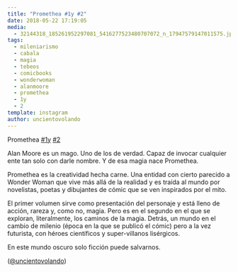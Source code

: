 ```yaml
---
title: "Promethea #1y #2"
date: 2018-05-22 17:19:05
media: 
  - 32144318_185261952297081_5416277523480707072_n_17947579147011575.jpg
tags: 
  - mileniarismo
  - cabala
  - magia
  - tebeos
  - comicbooks
  - wonderwoman
  - alanmoore
  - promethea
  - 1y
  - 2
template: instagram
author: uncientovolando
---
```


Promethea [#1y](/tags/1y) [#2](/tags/2)

Alan Moore es un mago. Uno de los de verdad. Capaz de invocar cualquier ente tan solo con darle nombre. Y de esa magia nace Promethea.

Promethea es la creatividad hecha carne. Una entidad con cierto parecido a Wonder Woman que vive más allá de la realidad y es traída al mundo por novelistas, poetas y dibujantes de cómic que se ven inspirados por el mito.

El primer volumen sirve como presentación del personaje y está lleno de acción, rareza y, como no, magia. Pero es en el segundo en el que se exploran, literalmente, los caminos de la magia. Detrás, un mundo en el cambio de milenio (época en la que se publicó el cómic) pero a la vez futurista, con héroes científicos y super-villanos lisérgicos.

En este mundo oscuro solo ficción puede salvarnos.

([@uncientovolando](https://instagram.com/uncientovolando))
